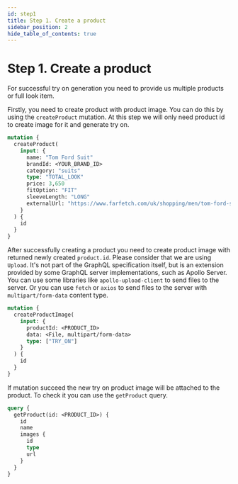 ```yaml
---
id: step1
title: Step 1. Create a product
sidebar_position: 2
hide_table_of_contents: true
---
```


# Step 1. Create a product

For successful try on generation you need to provide us multiple products or full look item.

Firstly, you need to create product with product image. You can do this by using the `createProduct` mutation.
At this step we will only need product id to create image for it and generate try on.

```graphql
mutation {
  createProduct(
    input: {
      name: "Tom Ford Suit"
      brandId: <YOUR_BRAND_ID>
      category: "suits"
      type: "TOTAL_LOOK"
      price: 3,650
      fitOption: "FIT"
      sleeveLength: "LONG"
      externalUrl: "https://www.farfetch.com/uk/shopping/men/tom-ford-shelton-item-19278862.aspx"
    }
  ) {
    id
  }
}
```

After successfully creating a product you need to create product image with returned newly created `product.id`.
Please consider that we are using `Upload`. It's not part of the GraphQL specification itself, but is an extension provided by some GraphQL server implementations, such as Apollo Server.
You can use some libraries like `apollo-upload-client` to send files to the server. Or you can use `fetch` or `axios` to send files to the server with `multipart/form-data` content type.

```graphql
mutation {
  createProductImage(
    input: {
      productId: <PRODUCT_ID>
      data: <File, multipart/form-data>
      type: ["TRY_ON"]
    }
  ) {
    id
  }
}
```

If mutation succeed the new try on product image will be attached to the product.
To check it you can use the `getProduct` query.

```graphql
query {
  getProduct(id: <PRODUCT_ID>) {
    id
    name
    images {
      id
      type
      url
    }
  }
}
```
